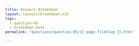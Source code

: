 ```yaml
---
title: Answers Breakdown
layout: layouts/breakdown.njk
tags:
  - question-05
  - breakdown_base
permalink: "questions/question-05/{{ page.fileSlug }}.html"

---
```

